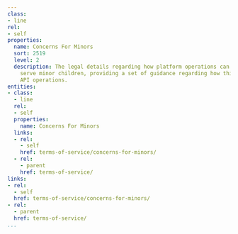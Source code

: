 ```yaml
---
class:
- line
rel:
- self
properties:
  name: Concerns For Minors
  sort: 2519
  level: 2
  description: The legal details regarding how platform operations can be used to
    serve minor children, providing a set of guidance regarding how this will impact
    API operations.
entities:
- class:
  - line
  rel:
  - self
  properties:
    name: Concerns For Minors
  links:
  - rel:
    - self
    href: terms-of-service/concerns-for-minors/
  - rel:
    - parent
    href: terms-of-service/
links:
- rel:
  - self
  href: terms-of-service/concerns-for-minors/
- rel:
  - parent
  href: terms-of-service/
...
```

